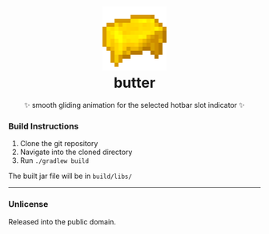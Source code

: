 <h1 align="center">
<img src="src/main/resources/assets/butter/icon.png">
<br>butter
</h1>

<p align="center">✨ smooth gliding animation for the selected hotbar slot indicator ✨</p>

### Build Instructions
1. Clone the git repository
2. Navigate into the cloned directory
3. Run `./gradlew build`

The built jar file will be in `build/libs/`

---

### Unlicense
Released into the public domain.